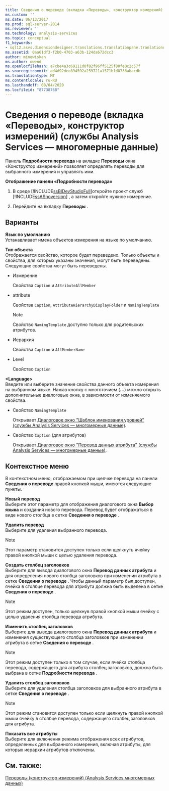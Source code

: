 ```yaml
---
title: Сведения о переводе (вкладка «Переводы», конструктор измерений) (Analysis Services-многомерные данные) | Документация Майкрософт
ms.custom: ''
ms.date: 06/13/2017
ms.prod: sql-server-2014
ms.reviewer: ''
ms.technology: analysis-services
ms.topic: conceptual
f1_keywords:
- sql12.asvs.dimensiondesigner.translations.translationpane.tranlationdetails.f1
ms.assetid: 0aa61df3-f2b0-4703-a63b-124da672dcc3
author: minewiskan
ms.author: owend
ms.openlocfilehash: a7cbe4a3c69111d0f82f96ff5125f80fe0c2c57f
ms.sourcegitcommit: ad4d92dce894592a259721a1571b1d8736abacdb
ms.translationtype: MT
ms.contentlocale: ru-RU
ms.lasthandoff: 08/04/2020
ms.locfileid: "87738768"
---
```

# <a name="translation-details-translations-tab-dimension-designer-analysis-services---multidimensional-data"></a>Сведения о переводе (вкладка «Переводы», конструктор измерений) (службы Analysis Services — многомерные данные)
  Панель **Подробности перевода** на вкладке **Переводы** окна «Конструктор измерений» позволяет определять переводы для выбранного измерения и управлять ими.  
  
 **Отображение панели «Подробности перевода»**  
  
1.  В среде [!INCLUDE[ssBIDevStudioFull](../includes/ssbidevstudiofull-md.md)]откройте проект служб [!INCLUDE[ssASnoversion](../includes/ssasnoversion-md.md)] , а затем откройте нужное измерение.  
  
2.  Перейдите на вкладку **Переводы** .  
  
## <a name="options"></a>Варианты  
 **Язык по умолчанию**  
 Устанавливает имена объектов измерения на языке по умолчанию.  
  
 **Тип объекта**  
 Отображается свойство, которое будет переведено. Только объекты и свойства, для которых указаны значения, могут быть переведены. Следующие свойства могут быть переведены.  
  
-   Измерение  
  
     Свойства `Caption` и `AttributeAllMember`  
  
-   attribute  
  
     Свойства `Caption`, `AttributeHierarchyDisplayFolder` и `NamingTemplate`  
  
    > [!NOTE]  
    >  Свойство `NamingTemplate` доступно только для родительских атрибутов.  
  
-   Иерархия  
  
     Свойства `Caption` и `AllMemberName`  
  
-   Level  
  
     Свойство `Caption`  
  
 **\<Language>**  
 Введите или выберите значение свойства данного объекта измерения на выбранном языке. Нажав кнопку с многоточием (**...**) можно открыть дополнительные диалоговые окна, в зависимости от изменяемого свойства.  
  
-   Свойство `NamingTemplate`  
  
     Открывает [Диалоговое окно "Шаблон именования уровней" (службы Analysis Services — многомерные данные)](level-naming-template-dialog-box-analysis-services-multidimensional-data.md).  
  
-   Свойство `Caption` (для атрибутов)  
  
     Открывает [Диалоговое окно "Перевод данных атрибута" (службы Analysis Services — многомерные данные)](attribute-data-translation-dialog-box-analysis-services-multidimensional-data.md).  
  
## <a name="shortcut-menu"></a>Контекстное меню  
 В контекстном меню, отображаемом при щелчке перевода на панели **Сведения о переводе** правой кнопкой мыши, имеются следующие пункты.  
  
 **Новый перевод**  
 Выберите этот параметр для отображения диалогового окна **Выбор языка** и создания нового перевода. Перевод будет отображаться в виде нового столбца в сетке **Сведения о переводе** .  
  
 **Удалить перевод**  
 Выберите для удаления выбранного перевода.  
  
> [!NOTE]  
>  Этот параметр становится доступен только если щелкнуть ячейку правой кнопкой мыши с целью удаления перевода.  
  
 **Создать столбец заголовков**  
 Выберите для вывода диалогового окна **Перевод данных атрибута** и для определения нового столбца заголовков при изменении атрибута в сетке **Сведения о переводе** . Чтобы данный параметр был доступен, ячейка в столбце перевода для атрибута должна быть выделена в сетке **Сведения о переводе** .  
  
> [!NOTE]  
>  Этот режим доступен, только щелкнув правой кнопкой мыши ячейку с целью удаления столбца перевода атрибута.  
  
 **Изменить столбец заголовков**  
 Выберите для вывода диалогового окна **Перевод данных атрибута** и изменения существующего столбца заголовков при изменении атрибута в сетке **Сведения о переводе** .  
  
> [!NOTE]  
>   Этот режим доступен только в том случае, если ячейка столбца перевода, содержащего для атрибута столбец заголовков, должна быть выбрана в сетке **Подробности перевода** .  
  
 **Удалить столбец заголовков**  
 Выберите для удаления столбца заголовков для выбранного атрибута в сетке **Сведения о переводе** .  
  
> [!NOTE]  
>  Этот режим становится доступен только если щелкнуть правой кнопкой мыши ячейку в столбце перевода, содержащего столбец заголовков для атрибута.  
  
 **Показать все атрибуты**  
 Выберите для включения режима отображения всех атрибутов, определенных для выбранного измерения, включая атрибуты, для которых иерархии атрибутов отключены.  
  
## <a name="see-also"></a>См. также:  
 [Переводы &#40;конструктор измерений&#41; &#40;Analysis Services многомерных данных&#41;](translations-dimension-designer-analysis-services-multidimensional-data.md)  
  
  
